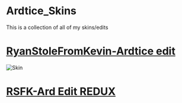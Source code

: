 # Ardtice_Skins
This is a collection of all of my skins/edits
# [RyanStoleFromKevin-Ardtice edit](https://drive.google.com/file/d/1-y7xPT-LmFnRJuYnZvNGLsNf3XThu_Kw/view?usp=sharing)
![Skin](https://i.imgur.com/NE30e36.png)
# [RSFK-Ard Edit REDUX](https://drive.google.com/file/d/1x_maeHxcLk35ROKHTAPbLk6u-R7p82xZ/view?usp=sharing)
